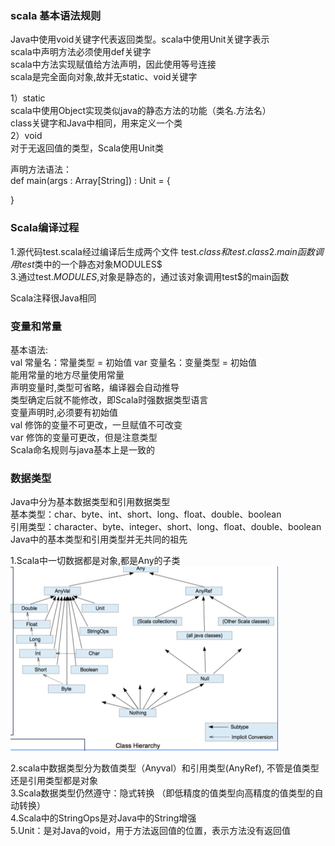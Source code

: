 ### scala 基本语法规则 
Java中使用void关键字代表返回类型。scala中使用Unit关键字表示   
scala中声明方法必须使用def关键字  
scala中方法实现赋值给方法声明，因此使用等号连接  
scala是完全面向对象,故并无static、void关键字  

1）static  
scala中使用Object实现类似java的静态方法的功能（类名.方法名）  
class关键字和Java中相同，用来定义一个类  
2）void  
对于无返回值的类型，Scala使用Unit类  

声明方法语法：  
def main(args : Array[String]) : Unit = {

}

### Scala编译过程 
1.源代码test.scala经过编译后生成两个文件  test$.class和test.class   
2.main函数调用test$类中的一个静态对象MODULES$  
3.通过test$.MODULES$,对象是静态的，通过该对象调用test$的main函数  

Scala注释很Java相同  

###  变量和常量   
基本语法:   
val 常量名：常量类型  =  初始值 
var 变量名：变量类型  =  初始值  
能用常量的地方尽量使用常量     
声明变量时,类型可省略，编译器会自动推导  
类型确定后就不能修改，即Scala时强数据类型语言   
变量声明时,必须要有初始值  
val 修饰的变量不可更改，一旦赋值不可改变  
var 修饰的变量可更改，但是注意类型  
Scala命名规则与java基本上是一致的  
### 数据类型
Java中分为基本数据类型和引用数据类型  
基本类型：char、byte、int、short、long、float、double、boolean  
引用类型：character、byte、integer、short、long、float、double、boolean  
Java中的基本类型和引用类型并无共同的祖先  

1.Scala中一切数据都是对象,都是Any的子类  
![images](https://github.com/lddatabase/bigdata_recording/blob/5ed638ee0a4667e41eb318b40b78ed526f558b55/images/scala%E6%95%B0%E6%8D%AE%E7%B1%BB%E5%9E%8B.png)

2.scala中数据类型分为数值类型（Anyval）和引用类型(AnyRef), 不管是值类型还是引用类型都是对象  
3.Scala数据类型仍然遵守：隐式转换 （即低精度的值类型向高精度的值类型的自动转换）  
4.Scala中的StringOps是对Java中的String增强  
5.Unit：是对Java的void，用于方法返回值的位置，表示方法没有返回值

































